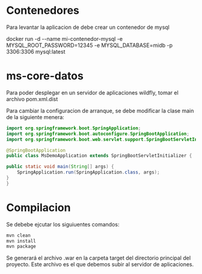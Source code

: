 # Contenedores
Para levantar la aplicacion de debe crear un contenedor de mysql

docker run -d --name mi-contenedor-mysql -e MYSQL_ROOT_PASSWORD=12345 -e MYSQL_DATABASE=midb -p 3306:3306 mysql:latest


# ms-core-datos
Para poder desplegar en un servidor de aplicaciones wildfly, tomar el archivo pom.xml.dist

Para cambiar la configuracion de arranque, se debe modificar la clase main de la siguiente menera:

```java
import org.springframework.boot.SpringApplication;
import org.springframework.boot.autoconfigure.SpringBootApplication;
import org.springframework.boot.web.servlet.support.SpringBootServletInitializer;

@SpringBootApplication
public class MsDemoApplication extends SpringBootServletInitializer {

public static void main(String[] args) {
    SpringApplication.run(SpringApplication.class, args);
}
}
```
# Compilacion

Se debebe ejcutar los siguiuentes comandos:
```bash
mvn clean
mvn install
mvn package
```
Se generará el archivo .war en la carpeta target del directorio principal del proyecto. Este archivo es el que debemos subir al servidor de aplicaciones.
